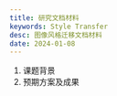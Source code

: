 ```yaml
---
title: 研究文档材料
keywords: Style Transfer
desc: 图像风格迁移文档材料
date: 2024-01-08
---
```


1. 课题背景
2. 预期方案及成果